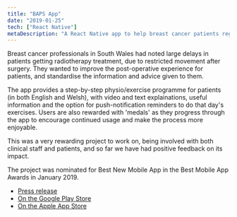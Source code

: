 ```yaml
---
title: "BAPS App"
date: "2019-01-25"
tech: ["React Native"]
metaDescription: "A React Native app to help breast cancer patients regain movement after sugery"
---
```


Breast cancer professionals in South Wales had noted large delays in patients getting radiotherapy treatment, due to restricted movement after surgery. They wanted to improve the post-operative experience for patients, and standardise the information and advice given to them.

The app provides a step-by-step physio/exercise programme for patients (in both English and Welsh), with video and text explainations, useful information and the option for push-notification reminders to do that day's exercises. Users are also rewarded with 'medals' as they progress through the app to encourage continued usage and make the process more enjoyable.

This was a very rewarding project to work on, being involved with both clinical staff and patients, and so far we have had positive feedback on its impact.

The project was nominated for Best New Mobile App in the Best Mobile App Awards in January 2019.

- [Press release](http://www.thepracticeofhealth.wales.nhs.uk/news/50308)
- [On the Google Play Store](https://play.google.com/store/apps/details?id=com.velindre.baps&hl=en_GB)
- [On the Apple App Store](https://apps.apple.com/gb/app/the-baps-app-wales/id1450394179)
